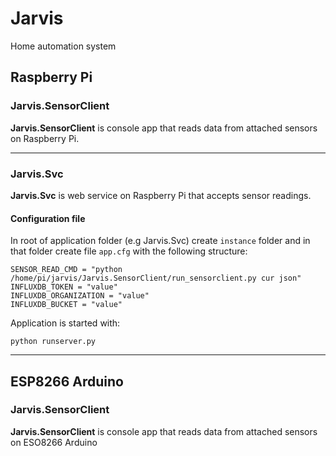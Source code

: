 # Jarvis
Home automation system

## Raspberry Pi

### Jarvis.SensorClient

**Jarvis.SensorClient** is console app that reads data from attached sensors on Raspberry Pi.

---

### Jarvis.Svc
**Jarvis.Svc** is web service on Raspberry Pi that accepts sensor readings.

#### Configuration file
In root of application folder (e.g Jarvis.Svc) create `instance` folder and in that folder create file `app.cfg` with the following structure:

    SENSOR_READ_CMD = "python /home/pi/jarvis/Jarvis.SensorClient/run_sensorclient.py cur json"
    INFLUXDB_TOKEN = "value"
    INFLUXDB_ORGANIZATION = "value"
    INFLUXDB_BUCKET = "value"

Application is started with:

    python runserver.py

---

## ESP8266 Arduino
### Jarvis.SensorClient

**Jarvis.SensorClient** is console app that reads data from attached sensors on ESO8266 Arduino
